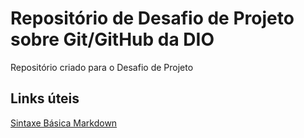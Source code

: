# Repositório de Desafio de Projeto sobre Git/GitHub da DIO
Repositório criado para o Desafio de Projeto

## Links úteis

[Sintaxe Básica Markdown](https://www.markdownguide.org/basic-syntax/)
